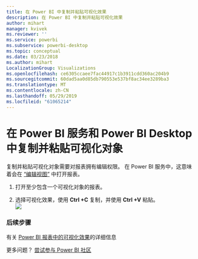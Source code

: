 ```yaml
---
title: 在 Power BI 中复制并粘贴可视化效果
description: 在 Power BI 中复制并粘贴可视化效果
author: mihart
manager: kvivek
ms.reviewer: ''
ms.service: powerbi
ms.subservice: powerbi-desktop
ms.topic: conceptual
ms.date: 03/23/2018
ms.author: mihart
LocalizationGroup: Visualizations
ms.openlocfilehash: ce6305ccaee7fac44917c1b3911cdd360ac204b9
ms.sourcegitcommit: 60dad5aa0d85db790553e537bf8ac34ee3289ba3
ms.translationtype: MT
ms.contentlocale: zh-CN
ms.lasthandoff: 05/29/2019
ms.locfileid: "61065214"
---
```

# <a name="copy-and-paste-a-visualization-in-power-bi-service-and-power-bi-desktop"></a>在 Power BI 服务和 Power BI Desktop 中复制并粘贴可视化对象
复制并粘贴可视化对象需要对报表拥有编辑权限。 在 Power BI 服务中，这意味着会在 [“编辑视图”](../consumer/end-user-reading-view.md) 中打开报表。

1. 打开至少包含一个可视化对象的报表。  

2. 选择可视化效果，使用 **Ctrl +C** 复制，并使用 **Ctrl +V** 粘贴。  
   ![](media/power-bi-visualization-copy-paste/copypasteviznew.gif)

### <a name="next-steps"></a>后续步骤
有关 [Power BI 报表中的可视化效果](power-bi-report-visualizations.md)的详细信息

更多问题？ [尝试参与 Power BI 社区](http://community.powerbi.com/)

